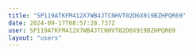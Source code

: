 ```yaml
---
title: "SP119ATKFM412X7WB4JTCNHVT02D6X919BZHPQR69"
date: 2024-09-17T08:57:28.737Z
user: SP119ATKFM412X7WB4JTCNHVT02D6X919BZHPQR69
layout: "users"
---
```

    